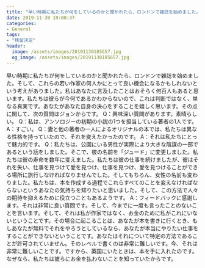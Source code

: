 ```yaml
---
title: "早い時期に私たちが何をしているのかと聞かれたら、ロンドンで雑誌を始めました。"
date: 2019-11-30 19:00:37
categories:
- General
tags:
- "残留決定"
header:
  image: /assets/images/20191130185657.jpg
  og_image: /assets/images/20191130185657.jpg
---
```


早い時期に私たちが何をしているのかと聞かれたら、ロンドンで雑誌を始めました。そして、これらの若い作家の何人かにとって良い機会になるかもしれないという考えがありました。私はあなたに言及したことはおそらく何百人もあると思います。私たちは彼らが今何であるかわからないので、これは判断ではなく、単なる真実です。あなたがあなた自身の決心をすることを嬉しく思います。その点に関して、次の質問はジョンからです。 Q：興味深い質問があります。素晴らしい。 Q：私は、アンソロジーの初期の小説の1つを担当している著者の1人です。 A：すごい。 Q：妻と他の著者の一人によるオリジナルの本では、私たちは異なる性格を持っていたので、それを変えたかったのです。 A：それは私たちにとって魅力的です。 Q：私たちは、公園にいる男性が実際により大きな陰謀の一部であるという話をしました。そこで、彼の名前を「ジュード」に変更しました。私たちは彼の寿命を数年に変えました。私たちは彼の仕事を続けましたが、彼はそれを失い、仕事を見つけて愛を見つけ、仕事を見つけ、愛を見つけることができる場所に旅行しなければなりませんでした。そしてもちろん、女性の名前も変わりました。私たちは、本を作成する過程でこれらすべてのことを変えなければならないというあなたの気持ちを知りたいと思いました。そして、この方法で人々の期待を抑えるために役立つこともあるようです。 A：フィードバックに感謝します。それは非常に良い質問です。そして、今までに一度も言ったことのないことを言います。そして、それは私が作家ではなく、お金のために私がこれにいないということです。その場合に起こることは、あなたが本を書きに行くとき、もしあなたが無料でそれをやろうとしているなら、あなたが本当にやりたい仕事をすることができないということです。あなたはそれについて特定の方法であることが許可されていません。そのレベルで書くのは非常に難しいです。今、それは非常に難しいことです。ですから、英国にいたときは、本を手に入れたのです。なぜなら、私たちは彼らにお金を払わないことを知っていたからです。
